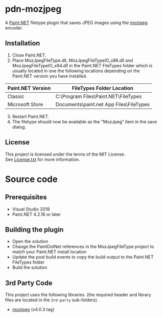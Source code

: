 # pdn-mozjpeg

A [Paint.NET](http://www.getpaint.net) filetype plugin that saves JPEG images using the [mozjpeg](https://github.com/mozilla/mozjpeg) encoder.

## Installation

1. Close Paint.NET.
2. Place MozJpegFileType.dll, MozJpegFileTypeIO_x86.dll and MozJpegFileTypeIO_x64.dll in the Paint.NET FileTypes folder which is usually located in one the following locations depending on the Paint.NET version you have installed.

  Paint.NET Version |  FileTypes Folder Location
  --------|----------
  Classic | C:\Program Files\Paint.NET\FileTypes    
  Microsoft Store | Documents\paint.net App Files\FileTypes

3. Restart Paint.NET.
4. The filetype should now be available as the "MozJpeg" item in the save dialog.

## License

This project is licensed under the terms of the MIT License.   
See [License.txt](License.txt) for more information.

# Source code

## Prerequisites

* Visual Studio 2019
* Paint.NET 4.2.16 or later

## Building the plugin

* Open the solution
* Change the PaintDotNet references in the MozJpegFileType project to match your Paint.NET install location
* Update the post build events to copy the build output to the Paint.NET FileTypes folder
* Build the solution

## 3rd Party Code

This project uses the following libraries. (the required header and library files are located in the `3rd-party` sub-folders).

* [mozjpeg](https://github.com/mozilla/mozjpeg) (v4.0.3 tag)